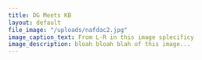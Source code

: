 ```yaml
---
title: DG Meets KB
layout: default
file_image: "/uploads/nafdac2.jpg"
image_caption_text: From L-R in this image splecificy
image_description: bloah bloah blah of this image...
---
```


